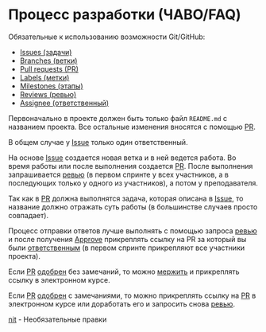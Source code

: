 # Процесс разработки (ЧАВО/FAQ)

Обязательные к использованию возможности Git/GitHub:

* [Issues (задачи)](../glossary/index.md#issue---задача)
* [Branches (ветки)](../glossary/index.md#branch---ветка)
* [Pull requests (PR)](../glossary/index.md#pull-request-pr---запрос-на-принятие-изменений)
* [Labels (метки)](../glossary/index.md#label---метка)
* [Milestones (этапы)](../glossary/index.md#milestone---этап--контрольная-точка)
* [Reviews (ревью)](../glossary/index.md#review-code-review---отзыв--проверка-кода)
* [Assignee (ответственный)](../glossary/index.md#assignees---ответственные)

Первоначально в проекте должен быть только файл `README.md` с названием проекта. Все остальные изменения вносятся с помощью [PR](../glossary/index.md#pull-request-pr---запрос-на-принятие-изменений).

В общем случае у [Issue](../glossary/index.md#issue---задача) только один ответственный.

На основе [Issue](../glossary/index.md#issue---задача) создается новая ветка и в ней ведется работа. Во время работы или после выполнения создается [PR](../glossary/index.md#pull-request-pr---запрос-на-принятие-изменений). После выполнения запрашивается [ревью](../glossary/index.md#review-code-review---отзыв--проверка-кода) (в первом спринте у всех участников, а в последующих только у одного из участников), а потом у преподавателя.

Так как в [PR](../glossary/index.md#pull-request-pr---запрос-на-принятие-изменений) должна выполнятся задача, которая описана в [Issue](../glossary/index.md#issue---задача), то название должно отражать суть работы (в большинстве случаев просто совпадает).

Процесс отправки ответов лучше выполнять с помощью запроса [ревью](../glossary/index.md#review-code-review---отзыв--проверка-кода) и после получения [Approve](../glossary/index.md#review-code-review---отзыв--проверка-кода) прикреплять ссылку на PR за который вы были [ответственным](../glossary/index.md#assignees---ответственные) (в первом спринте прикрепляют все участники проекта).

Если [PR](../glossary/index.md#pull-request-pr---запрос-на-принятие-изменений) [одобрен](../glossary/index.md#review-code-review---отзыв--проверка-кода) без замечаний, то можно [мержить](../glossary/index.md#merge---слияние-изменений) и прикреплять ссылку в электронном курсе.

Если [PR](../glossary/index.md#pull-request-pr---запрос-на-принятие-изменений) [одобрен](../glossary/index.md#review-code-review---отзыв--проверка-кода) с замечаниями, то можно прикреплять ссылку на [PR](../glossary/index.md#pull-request-pr---запрос-на-принятие-изменений) в электронном курсе или доработать его и запросить снова [ревью](../glossary/index.md#review-code-review---отзыв--проверка-кода).

[nit](../glossary/index.md#nit---необязательные-правки) - Необязательные правки

